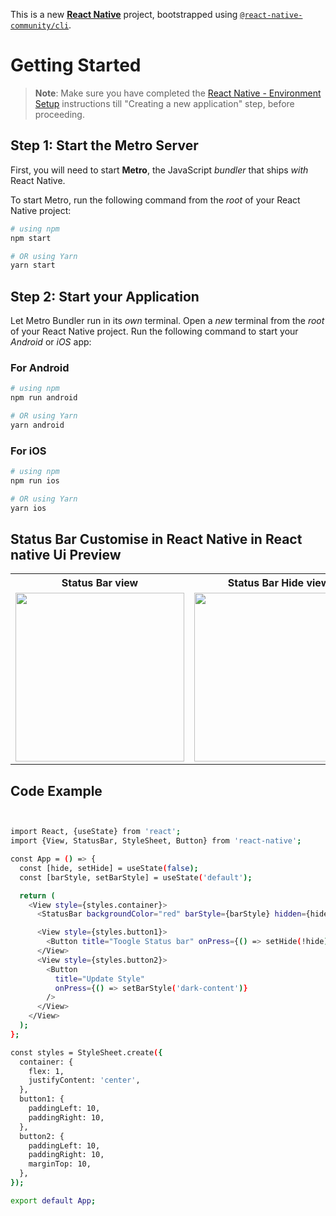 This is a new [**React Native**](https://reactnative.dev) project, bootstrapped using [`@react-native-community/cli`](https://github.com/react-native-community/cli).

# Getting Started

> **Note**: Make sure you have completed the [React Native - Environment Setup](https://reactnative.dev/docs/environment-setup) instructions till "Creating a new application" step, before proceeding.

## Step 1: Start the Metro Server

First, you will need to start **Metro**, the JavaScript _bundler_ that ships _with_ React Native.

To start Metro, run the following command from the _root_ of your React Native project:

```bash
# using npm
npm start

# OR using Yarn
yarn start
```

## Step 2: Start your Application

Let Metro Bundler run in its _own_ terminal. Open a _new_ terminal from the _root_ of your React Native project. Run the following command to start your _Android_ or _iOS_ app:

### For Android

```bash
# using npm
npm run android

# OR using Yarn
yarn android
```

### For iOS

```bash
# using npm
npm run ios

# OR using Yarn
yarn ios
```

## Status Bar Customise in React Native in React native Ui Preview

<table>
  
  
<tr>                    
   
   <th>Status Bar view</th>
   <th>Status Bar Hide view</th>
   <th>Status Bar Update Style view</th>
  
</tr>
  
  
  
  
<tr>
  
<td>

<img src="https://github.com/mdsomad/React_Native_Learn-/assets/103892160/0f28fe65-a316-426b-bb34-8f0dd7c56216" width="270"/>

</td>
<td>

<img src="https://github.com/mdsomad/React_Native_Learn-/assets/103892160/3c900003-2f6c-442b-a7d8-08d036b25eff" width="270"/>

</td>
<td>

<img src="https://github.com/mdsomad/React_Native_Learn-/assets/103892160/30e3260a-f354-4ed1-a183-3da15befa158" width="270"/>

</td>

</table>

## Code Example

```bash


import React, {useState} from 'react';
import {View, StatusBar, StyleSheet, Button} from 'react-native';

const App = () => {
  const [hide, setHide] = useState(false);
  const [barStyle, setBarStyle] = useState('default');

  return (
    <View style={styles.container}>
      <StatusBar backgroundColor="red" barStyle={barStyle} hidden={hide} />

      <View style={styles.button1}>
        <Button title="Toogle Status bar" onPress={() => setHide(!hide)} />
      </View>
      <View style={styles.button2}>
        <Button
          title="Update Style"
          onPress={() => setBarStyle('dark-content')}
        />
      </View>
    </View>
  );
};

const styles = StyleSheet.create({
  container: {
    flex: 1,
    justifyContent: 'center',
  },
  button1: {
    paddingLeft: 10,
    paddingRight: 10,
  },
  button2: {
    paddingLeft: 10,
    paddingRight: 10,
    marginTop: 10,
  },
});

export default App;



```

